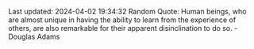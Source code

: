 Last updated: 2024-04-02 19:34:32
Random Quote: Human beings, who are almost unique in having the ability to learn from the experience of others, are also remarkable for their apparent disinclination to do so. - Douglas Adams